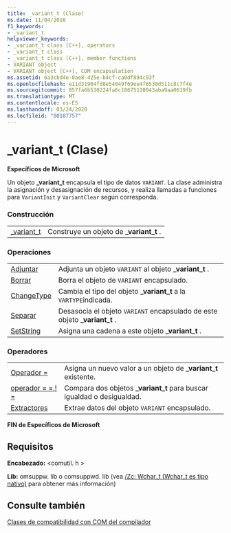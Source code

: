 ```yaml
---
title: _variant_t (Clase)
ms.date: 11/04/2016
f1_keywords:
- _variant_t
helpviewer_keywords:
- _variant_t class [C++], operators
- _variant_t class
- _variant_t class [C++], member functions
- VARIANT object
- VARIANT object [C++], COM encapsulation
ms.assetid: 6a3cbd4e-0ae8-425e-b4cf-ca0df894c93f
ms.openlocfilehash: e11d31904fd8e54049f69ee4f6530d511c8c7f4e
ms.sourcegitcommit: 857fa6b530224fa6c18675138043aba9aa0619fb
ms.translationtype: MT
ms.contentlocale: es-ES
ms.lasthandoff: 03/24/2020
ms.locfileid: "80187757"
---
```

# <a name="_variant_t-class"></a>_variant_t (Clase)

**Específicos de Microsoft**

Un objeto **_variant_t** encapsula el tipo de datos `VARIANT`. La clase administra la asignación y desasignación de recursos, y realiza llamadas a funciones para `VariantInit` y `VariantClear` según corresponda.

### <a name="construction"></a>Construcción

|||
|-|-|
|[_variant_t](../cpp/variant-t-variant-t.md)|Construye un objeto de **_variant_t** .|

### <a name="operations"></a>Operaciones

|||
|-|-|
|[Adjuntar](../cpp/variant-t-attach.md)|Adjunta un objeto `VARIANT` al objeto **_variant_t** .|
|[Borrar](../cpp/variant-t-clear.md)|Borra el objeto de `VARIANT` encapsulado.|
|[ChangeType](../cpp/variant-t-changetype.md)|Cambia el tipo del objeto **_variant_t** a la `VARTYPE`indicada.|
|[Separar](../cpp/variant-t-detach.md)|Desasocia el objeto `VARIANT` encapsulado de este objeto **_variant_t** .|
|[SetString](../cpp/variant-t-setstring.md)|Asigna una cadena a este objeto **_variant_t** .|

### <a name="operators"></a>Operadores

|||
|-|-|
|[Operador =](../cpp/variant-t-operator-equal.md)|Asigna un nuevo valor a un objeto de **_variant_t** existente.|
|[operador = =,! =](../cpp/variant-t-relational-operators.md)|Compara dos objetos **_variant_t** para buscar igualdad o desigualdad.|
|[Extractores](../cpp/variant-t-extractors.md)|Extrae datos del objeto `VARIANT` encapsulado.|

**FIN de Específicos de Microsoft**

## <a name="requirements"></a>Requisitos

**Encabezado:** \<comutil. h >

**Lib:** omsuppw. lib o comsuppwd. lib (vea [/Zc: Wchar_t (Wchar_t es tipo nativo)](../build/reference/zc-wchar-t-wchar-t-is-native-type.md) para obtener más información)

## <a name="see-also"></a>Consulte también

[Clases de compatibilidad con COM del compilador](../cpp/compiler-com-support-classes.md)
